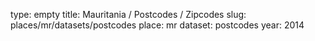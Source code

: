 type: empty
title: Mauritania / Postcodes / Zipcodes
slug: places/mr/datasets/postcodes
place: mr
dataset: postcodes
year: 2014
